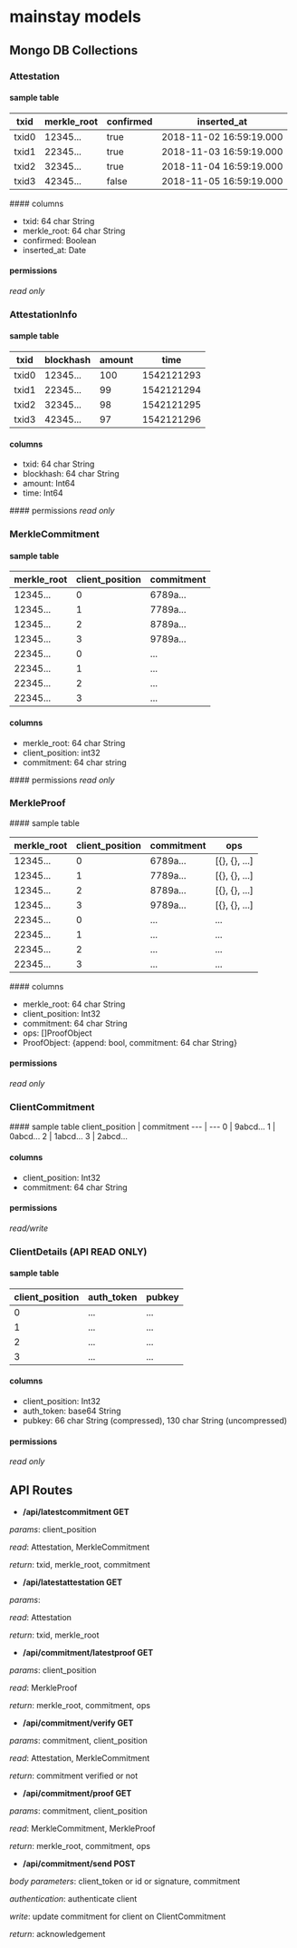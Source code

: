 # mainstay models

## Mongo DB Collections

### Attestation

#### sample table

txid | merkle_root | confirmed | inserted_at
--- | --- | --- | ---
txid0 | 12345... | true | 2018-11-02 16:59:19.000
txid1 | 22345... | true | 2018-11-03 16:59:19.000
txid2 | 32345... | true | 2018-11-04 16:59:19.000
txid3 | 42345... | false | 2018-11-05 16:59:19.000


#### columns

- txid: 64 char String
- merkle_root: 64 char String
- confirmed: Boolean
- inserted_at: Date

#### permissions
*read only*

### AttestationInfo

#### sample table

txid | blockhash | amount | time
--- | --- | --- | ---
txid0 | 12345... | 100 | 1542121293
txid1 | 22345... | 99 | 1542121294
txid2 | 32345... | 98 | 1542121295
txid3 | 42345... | 97 | 1542121296

#### columns

- txid: 64 char String
- blockhash: 64 char String
- amount: Int64
- time: Int64

#### permissions
*read only*

### MerkleCommitment

#### sample table

merkle_root | client_position | commitment
--- | --- | ---
12345... | 0 | 6789a...
12345... | 1 | 7789a...
12345... | 2 | 8789a...
12345... | 3 | 9789a...
22345... | 0 | ...
22345... | 1 | ...
22345... | 2 | ...
22345... | 3 | ...

#### columns

- merkle_root: 64 char String
- client_position: int32
- commitment: 64 char string

#### permissions
*read only*

### MerkleProof

#### sample table

merkle_root | client_position | commitment | ops
--- | --- | --- | ---
12345... | 0 | 6789a... | [{}, {}, ...]
12345... | 1 | 7789a... | [{}, {}, ...]
12345... | 2 | 8789a... | [{}, {}, ...]
12345... | 3 | 9789a... | [{}, {}, ...]
22345... | 0 | ... | ...
22345... | 1 | ... | ...
22345... | 2 | ... | ...
22345... | 3 | ... | ...

#### columns

- merkle_root: 64 char String
- client_position: Int32
- commitment: 64 char String
- ops: []ProofObject
- ProofObject: {append: bool, commitment: 64 char String}

#### permissions
*read only*

### ClientCommitment

#### sample table
client_position | commitment
--- | ---
0 | 9abcd...
1 | 0abcd...
2 | 1abcd...
3 | 2abcd...

#### columns

- client_position: Int32
- commitment: 64 char String

#### permissions
*read/write*

### ClientDetails (API READ ONLY)

#### sample table
client_position | auth_token | pubkey
--- | --- | ---
0 | ... | ...
1 | ... | ...
2 | ... | ...
3 | ... | ...

#### columns

- client_position: Int32
- auth_token: base64 String
- pubkey: 66 char String (compressed), 130 char String (uncompressed)

#### permissions
*read only*

## API Routes
- **/api/latestcommitment GET**

*params*: client_position

*read*: Attestation, MerkleCommitment

*return*: txid, merkle_root, commitment

- **/api/latestattestation GET**

*params*:

*read*: Attestation

*return*: txid, merkle_root

- **/api/commitment/latestproof GET**

*params*: client_position

*read*: MerkleProof

*return*: merkle_root, commitment, ops

- **/api/commitment/verify GET**

*params*: commitment, client_position

*read*: Attestation, MerkleCommitment

*return*: commitment verified or not

- **/api/commitment/proof GET**

*params*: commitment, client_position

*read*: MerkleCommitment, MerkleProof

*return*: merkle_root, commitment, ops

- **/api/commitment/send POST**

*body parameters*: client_token or id or signature, commitment

*authentication*: authenticate client

*write*: update commitment for client on ClientCommitment

*return*: acknowledgement
